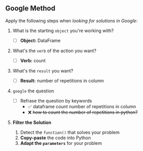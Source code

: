 ## Google Method

Apply the following steps when *looking for solutions in Google*:

1. What is the starting `object` you're working with?

    - [ ] **Object:** DataFrame

2. What's the `verb` of the action you want?

    - [ ] **Verb:** count

3. What's the `result` you want?

    - [ ] **Result:** number of repetitions in column

4. `google` the question

    - [ ] Refrase the question by keywords
        - ✅ dataframe count number of repetitions in column
        - ❌ ~~how to count the number of repetitions in python?~~

5. **Filter the Solution**
    1. Detect the `function()` that solves your problem
    2. **Copy-paste** the code into Python
    3. **Adapt the `parameters`** for your problem
